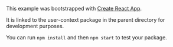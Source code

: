 This example was bootstrapped with [Create React App](https://github.com/facebook/create-react-app).

It is linked to the user-context package in the parent directory for development purposes.

You can run `npm install` and then `npm start` to test your package.
